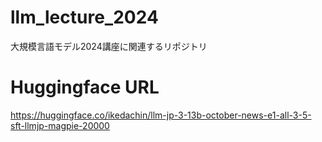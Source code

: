 # llm_lecture_2024
大規模言語モデル2024講座に関連するリポジトリ


# Huggingface URL
https://huggingface.co/ikedachin/llm-jp-3-13b-october-news-e1-all-3-5-sft-llmjp-magpie-20000
